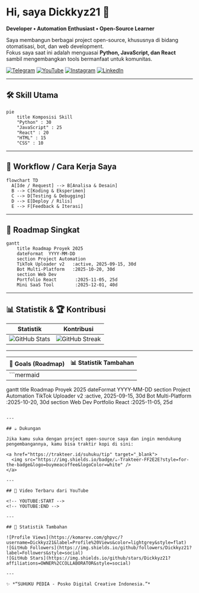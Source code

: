 # Hi, saya Dickkyz21 👋

**Developer • Automation Enthusiast • Open-Source Learner**

Saya membangun berbagai project open-source, khususnya di bidang otomatisasi, bot, dan web development.  
Fokus saya saat ini adalah menguasai **Python, JavaScript, dan React** sambil mengembangkan tools bermanfaat untuk komunitas.

[![Telegram](https://img.shields.io/badge/Telegram-Chat-2CA5E0?logo=telegram&logoColor=white)](https://t.me/+-BPNr-4VL1diZDg1)
[![YouTube](https://img.shields.io/badge/YouTube-SuhukuPedia-FF0000?logo=youtube&logoColor=white)](https://youtube.com/@SuhukuPedia)
[![Instagram](https://img.shields.io/badge/Instagram-@suhuku.pedia-E4405F?logo=instagram&logoColor=white)](https://instagram.com/suhuku.pedia)
[![LinkedIn](https://img.shields.io/badge/LinkedIn-Connect-0077B5?logo=linkedin&logoColor=white)](https://www.linkedin.com/in/arsyah211197)

---

## 🛠️ Skill Utama

```mermaid
pie
    title Komposisi Skill
    "Python" : 30
    "JavaScript" : 25
    "React" : 20
    "HTML" : 15
    "CSS" : 10
```

---


## 🔄 Workflow / Cara Kerja Saya

```mermaid
flowchart TD
  A[Ide / Request] --> B[Analisa & Desain]
  B --> C[Koding & Eksperimen]
  C --> D[Testing & Debugging]
  D --> E[Deploy / Rilis]
  E --> F[Feedback & Iterasi]
```

---

## 📅 Roadmap Singkat

```mermaid
gantt
    title Roadmap Proyek 2025
    dateFormat  YYYY-MM-DD
    section Project Automation
    TikTok Uploader v2   :active, 2025-09-15, 30d
    Bot Multi-Platform   :2025-10-20, 30d
    section Web Dev
    Portfolio React       :2025-11-05, 25d
    Mini SaaS Tool        :2025-12-01, 40d
```

---

## 📊 Statistik & 🏆 Kontribusi
| Statistik                                                                                                      | Kontribusi                                                                                        |
| -------------------------------------------------------------------------------------------------------------- | ------------------------------------------------------------------------------------------------- |
| ![GitHub Stats](https://github-readme-stats.vercel.app/api?username=dickkyz21\&show_icons=true\&theme=radical) | ![GitHub Streak](https://github-readme-streak-stats.herokuapp.com/?user=dickkyz21\&theme=radical) |

---

| 🎯 Goals (Roadmap) | 📊 Statistik Tambahan |
|--------------------|-----------------------|
| ```mermaid
gantt
    title Roadmap Proyek 2025
    dateFormat  YYYY-MM-DD
    section Project Automation
    TikTok Uploader v2   :active, 2025-09-15, 30d
    Bot Multi-Platform   :2025-10-20, 30d
    section Web Dev
    Portfolio React       :2025-11-05, 25d
``` | ![GitHub Stats](https://github-readme-stats.vercel.app/api?username=dickkyz21&show_icons=true&theme=radical)<br><br>![GitHub Streak](https://github-readme-streak-stats.herokuapp.com/?user=dickkyz21&theme=radical)<br><br>![Top Langs](https://github-readme-stats.vercel.app/api/top-langs/?username=dickkyz21&layout=compact&theme=radical)<br><br>![GitHub Snake](https://github.com/dickkyz21/dickkyz21/blob/output/github-contribution-grid-snake.svg) |

---

## ☕ Dukungan

Jika kamu suka dengan project open-source saya dan ingin mendukung pengembangannya, kamu bisa traktir kopi di sini:

<a href="https://trakteer.id/suhuku/tip" target="_blank">
  <img src="https://img.shields.io/badge/☕-Trakteer-FF2E2E?style=for-the-badge&logo=buymeacoffee&logoColor=white" />
</a>

---

## 🎥 Video Terbaru dari YouTube

<!-- YOUTUBE:START -->
<!-- YOUTUBE:END -->

---

## 📌 Statistik Tambahan

![Profile Views](https://komarev.com/ghpvc/?username=Dickkyz21&label=Profile%20Views&color=lightgrey&style=flat)  
![GitHub Followers](https://img.shields.io/github/followers/Dickkyz21?label=Followers&style=social)  
![GitHub Stars](https://img.shields.io/github/stars/Dickkyz21?affiliations=OWNER%2CCOLLABORATOR&style=social)

---

✨ *“SUHUKU PEDIA - Posko Digital Creative Indonesia.”*
